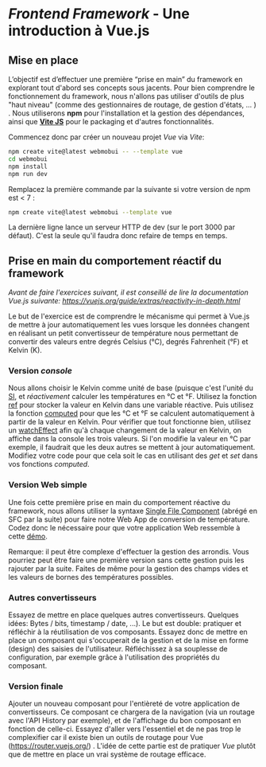 # *Frontend Framework* - Une introduction à Vue.js


## Mise en place

L’objectif est d’effectuer une première “prise en main” du framework en explorant tout d'abord ses concepts sous jacents. Pour bien comprendre le fonctionnement du framework, nous n'allons pas utiliser d'outils de plus "haut niveau" (comme des gestionnaires de routage, de gestion d'états, ... ) . Nous utiliserons **npm** pour l'installation et la gestion des dépendances, ainsi que [**Vite JS**](https://vitejs.dev/) pour le packaging et d'autres fonctionnalités. 

Commencez donc par créer un nouveau projet *Vue* via *Vite*:
```bash
npm create vite@latest webmobui -- --template vue
cd webmobui
npm install
npm run dev
```
Remplacez la première commande par la suivante si votre version de npm est < 7 :
```bash
npm create vite@latest webmobui --template vue
```

La dernière ligne lance un serveur HTTP de dev (sur le port 3000 par défaut). C'est la seule qu'il faudra donc refaire de temps en temps.

## Prise en main du comportement réactif du framework

*Avant de faire l'exercices suivant,  il est conseillé de lire la documentation Vue.js suivante: https://vuejs.org/guide/extras/reactivity-in-depth.html*

Le but de l'exercice est de comprendre le mécanisme qui permet à Vue.js de mettre à jour automatiquement les vues lorsque les données changent en réalisant un petit convertisseur de température nous permettant de convertir des valeurs entre degrés Celsius (°C), degrés Fahrenheit (°F) et Kelvin (K).

### Version *console*

Nous allons choisir le Kelvin comme unité de base (puisque c'est l'unité du [SI](https://fr.wikipedia.org/wiki/Syst%C3%A8me_international_d%27unit%C3%A9s),  et *réactivement* calculer les températures en °C et °F. Utilisez la fonction [ref](https://vuejs.org/api/reactivity-core.html#ref) pour stocker la valeur en Kelvin dans une variable réactive. Puis utilisez la fonction [computed](https://vuejs.org/api/reactivity-core.html#computed) pour que les °C et °F se calculent automatiquement à partir de la valeur en Kelvin. Pour vérifier que tout fonctionne bien, utilisez un [watchEffect](https://vuejs.org/api/reactivity-core.html#watcheffect) afin qu'à chaque changement de la valeur en Kelvin, on affiche dans la console les trois valeurs. Si l'on modifie la valeur en °C par exemple, il faudrait que les deux autres se mettent à jour automatiquement. Modifiez votre code pour que cela soit le cas en utilisant des *get* et *set* dans vos fonctions *computed*.

### Version Web simple

Une fois cette première prise en main du comportement réactive du framework, nous allons utiliser la syntaxe [Single File Component](https://vuejs.org/api/sfc-spec.html)  (abrégé en SFC par la suite) pour faire notre Web App de conversion de température. Codez donc le nécessaire pour que votre application Web ressemble à cette [démo](https://chabloz.eu/files/temperatures/).

Remarque: il peut être complexe d'effectuer la gestion des arrondis. Vous pourriez peut être faire une première version sans cette gestion puis les rajouter par la suite. Faites de même pour la gestion des champs vides et les valeurs de bornes des températures possibles.  

### Autres convertisseurs

Essayez de mettre en place quelques autres convertisseurs. Quelques idées: Bytes / bits,  timestamp / date, ...). Le but est double: pratiquer et réfléchir à la réutilisation de vos composants.  Essayez donc de mettre en place un composant qui s'occuperait de la gestion et de la mise en forme (design) des saisies de l'utilisateur. Réfléchissez à sa souplesse de configuration, par exemple grâce à l'utilisation des propriétés du composant.

### Version finale

Ajouter un nouveau composant pour l'entièreté de votre application de convertisseurs. Ce composant ce chargera de la navigation (via un routage avec l'API History par exemple), et de l'affichage du bon composant  en fonction de celle-ci. Essayez d'aller vers l'essentiel et de ne pas trop le complexifier car il existe bien un outils de routage pour Vue (https://router.vuejs.org/) . L'idée de cette partie est de pratiquer *Vue* plutôt que de mettre en place un vrai système de routage efficace.
